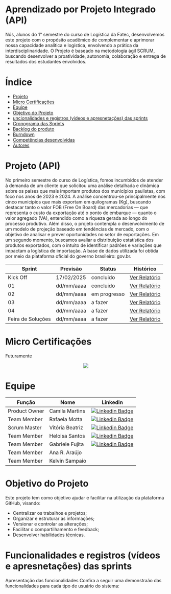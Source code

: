 # Aprendizado por Projeto Integrado (API) 

Nós, alunos do 1° semestre do curso de Logística da Fatec, desenvolvemos este projeto com o propósito acadêmico de complementar e aprimorar nossa capacidade analítica e logística, envolvendo a prática da interdisciplinaridade. O Projeto é baseado na metodologia ágil SCRUM, buscando desenvolver a proatividade, autonomia, colaboração e entrega de resultados dos estudantes envolvidos.

# Índice

* [Projeto](#projeto-template)
* [Micro Certificações](#badges)
* [Equipe](#equipe)
* [Objetivo do Projeto](#objetivo-do-projeto)
* [uncionalidades e registros (vídeos e apresnetações) das sprints](#uncionalidades-e-registros-(vídeos-e-apresnetações)-das-sprints)
* [Cronograma das Sprints](#Cronograma-das-Sprints)
* [Backlog do produto](#Backlog-do-produto)
* [Burndown](#Burndown)
* [Competências desenvolvidas](#competências-desenvolvidas)
* [Autores](#autores)

# Projeto (API) 
No primeiro semestre do curso de Logística, fomos incumbidos de atender à demanda de um cliente que solicitou uma análise detalhada e dinâmica sobre os países que mais importam produtos dos municípios paulistas, com foco nos anos de 2023 e 2024. A análise concentrou-se principalmente nos cinco municípios que mais exportam em quilogramas (Kg), buscando destacar tanto o valor FOB (Free On Board) das mercadorias — que representa o custo da exportação até o ponto de embarque — quanto o valor agregado (VA), entendido como a riqueza gerada ao longo do processo produtivo. Além disso, o projeto contempla o desenvolvimento de um modelo de projeção baseado em tendências de mercado, com o objetivo de analisar e prever oportunidades no setor de exportações. Em um segundo momento, buscamos avaliar a distribuição estatística dos produtos exportados, com o intuito de identificar padrões e variações que impactam a logística de importação. A base de dados utilizada foi obtida por meio da plataforma oficial do governo brasileiro: gov.br.

Sprint | Previsão | Status| Histórico|
|------|--------|------|--------|
|Kick Off | 17/02/2025 | concluido| [Ver Relatório](https://fatecsjc-prd.azurewebsites.net/downloads/estagio/modelo_relatorio_estagio_gpi.docx) | 
|01 | dd/mm/aaaa | concluido| [Ver Relatório](https://fatecsjc-prd.azurewebsites.net/downloads/estagio/modelo_relatorio_estagio_gpi.docx) | 
|02|  dd/mm/aaaa| em progresso |[Ver Relatório](https://fatecsjc-prd.azurewebsites.net/downloads/estagio/modelo_relatorio_estagio_gpi.docx) | 
|03| dd/mm/aaaa | a fazer|[Ver Relatório](https://fatecsjc-prd.azurewebsites.net/downloads/estagio/modelo_relatorio_estagio_gpi.docx) | 
|04| dd/mm/aaaa |a fazer |[Ver Relatório](https://fatecsjc-prd.azurewebsites.net/downloads/estagio/modelo_relatorio_estagio_gpi.docx)  | 
|Feira de Soluções|dd/mm/aaaa |a fazer |[Ver Relatório](https://fatecsjc-prd.azurewebsites.net/downloads/estagio/modelo_relatorio_estagio_gpi.docx) | 


# Micro Certificações
Futuramente

<p align="center">
 <img src="https://img.shields.io/badge/STATUS-EM_PROGRESSO-yellow"/>
</p>


# Equipe
| Função       |Nome             | Linkedin     |
|--------------|-----------------|--------------|
|Product Owner | Camila Martins  |[![Linkedin Badge](https://img.shields.io/badge/Linkedin-blue?style=flat-square&logo=Linkedin&logoColor=white)](https://www.linkedin.com/in/camila-martins-515405219/)
|Team Member   | Rafaela Motta   |[![Linkedin Badge](https://img.shields.io/badge/Linkedin-blue?style=flat-square&logo=Linkedin&logoColor=white)](https://linkedin.com/comm/mynetwork/discovery-see-all?usecase=PEOPLE_FOLLOWS&followMember=rafaela-da-motta-ribeiro-442015340)
|Scrum Master  | Vitória Beatriz |[![Linkedin Badge](https://img.shields.io/badge/Linkedin-blue?style=flat-square&logo=Linkedin&logoColor=white)](https://www.linkedin.com/in/vit%C3%B3ria-beatriz-mariano-6281a8292?utm_source=share&utm_campaign=share_via&utm_content=profile&utm_medium=ios_app)
|Team Member   | Heloisa Santos  |[![Linkedin Badge](https://img.shields.io/badge/Linkedin-blue?style=flat-square&logo=Linkedin&logoColor=white)](https://www.linkedin.com/in/maria-heloiza-dos-santos-machado-7884422b7?utm_source=share&utm_campaign=share_via&utm_content=profile&utm_medium=android_app)
|Team Member   | Gabriele Fujita |[![Linkedin Badge](https://img.shields.io/badge/Linkedin-blue?style=flat-square&logo=Linkedin&logoColor=white)](https://www.linkedin.com/in/gabrielle-fujita-4151b0198?utm_source=share&utm_campaign=share_via&utm_content=profile&utm_medium=ios_app)
|Team Member   | Ana R. Araújo   |
|Team Member   | Kelvin Sampaio  |

# Objetivo do Projeto
Este projeto tem como objetivo ajudar e facilitar na utilização da plataforma GitHub, visando:
* Centralizar os trabalhos e projetos;
* Organizar e estruturar as informações;
* Versionar e controlar as alterações;
* Facilitar o compartilhamento e feedback;
* Desenvolver habilidades técnicas.

# Funcionalidades e registros (vídeos e apresnetações) das sprints

Apresentação das funcionalidades
Confira a seguir uma demonstraão das funcionalidades para cada tipo de usuário do sistema:
